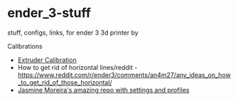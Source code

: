 # ender_3-stuff
stuff, configs, links, for ender 3 3d printer by 


Calibrations

- [Extruder Calibration](https://mattshub.com/blogs/blog/extruder-calibration)
- How to get rid of horizontal lines/reddit - https://www.reddit.com/r/ender3/comments/an4m27/any_ideas_on_how_to_get_rid_of_those_horizontal/
- [Jasmine Moreira's amazing repo with settings and profiles](https://github.com/jasminemoreira/3D_printing)
